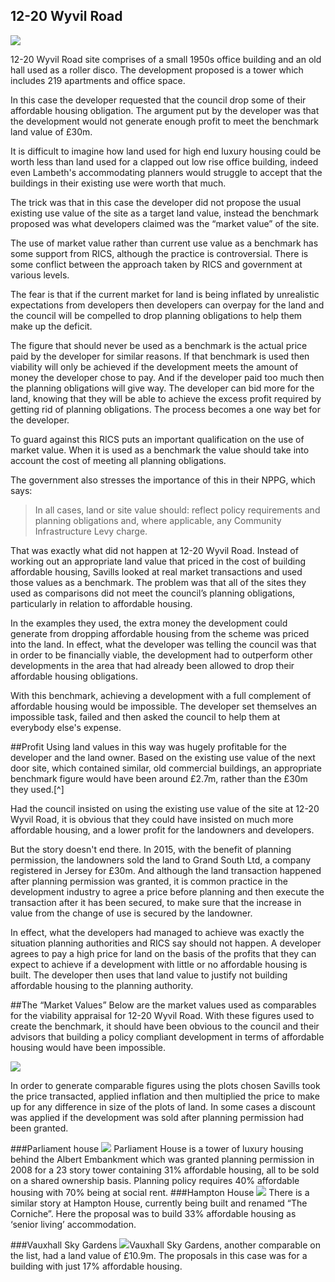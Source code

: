 ## 12-20 Wyvil Road
![](https://c1.staticflickr.com/9/8833/28407150012_ed1468d827_b.jpg)

12-20 Wyvil Road site comprises of a small 1950s office building and an old hall used as a roller disco. The development proposed is a tower which includes 219 apartments and office space. 

In this case the developer requested that the council drop some of their affordable housing obligation. The argument put by the developer was that the development would not generate enough profit to meet the benchmark land value of £30m.

It is difficult to imagine how land used for high end luxury housing could be worth less than land used for a clapped out low rise office building, indeed even Lambeth's accommodating planners would struggle to accept that the buildings in their existing use were worth that much.  

The trick was that in this case the developer did not propose the usual existing use value of the site as a target land value, instead the benchmark proposed was what developers claimed was the “market value” of the site.

The use of market value rather than current use value as a benchmark has some support from RICS, although the practice is controversial. There is some conflict between the approach taken by RICS and government at various levels. 

The fear is that if the current market for land is being inflated by unrealistic expectations from developers then developers can overpay for the land and the council will be compelled to drop planning obligations to help them make up the deficit.

The figure that should never be used as a benchmark is the actual price paid by the developer for similar reasons. If that benchmark is used then viability will only be achieved if the development meets the amount of money the developer chose to pay. And if the developer paid too much then the planning obligations will give way. The developer can bid more for the land, knowing that they will be able to achieve the excess profit required by getting rid of planning obligations. The process becomes a one way bet for the developer. 

To guard against this RICS puts an important qualification on the use of market value. When it is used as a benchmark the value should take into account the cost of meeting all planning obligations.

The government also stresses the importance of this in their NPPG, which says:

> In all cases, land or site value should:
> reflect policy requirements and planning obligations and, where applicable, any Community Infrastructure Levy charge.  

That was exactly what did not happen at 12-20 Wyvil Road. Instead of working out an appropriate land value that priced in the cost of building affordable housing, Savills looked at real market transactions and used those values as a benchmark. The problem was that all of the sites they used as comparisons did not meet the council’s planning obligations, particularly in relation to affordable housing. 

In the examples they used, the extra money the development could generate from dropping affordable housing from the scheme was priced into the land. In effect, what the developer was telling the council was that in order to be financially viable, the development had to outperform other developments in the area that had already been allowed to drop their affordable housing obligations. 

With this benchmark, achieving a development with a full complement of affordable housing would be impossible. The developer set themselves an impossible task, failed and then asked the council to help them at everybody else's expense.

##Profit
Using land values in this way was hugely profitable for the developer and the land owner. Based on the existing use value of the next door site, which contained similar, old commercial buildings, an appropriate benchmark figure would have been around £2.7m, rather than the £30m they used.[^]  

Had the council insisted on using the existing use value of the site at 12-20 Wyvil Road, it is obvious that they could have insisted on much more affordable housing, and a lower profit for the landowners and developers. 

But the story doesn't end there. In 2015, with the benefit of planning permission, the landowners sold the land to Grand South Ltd, a company registered in Jersey for £30m. And although the land transaction happened after planning permission was granted, it is common practice in the development industry to agree a price before planning and then execute the transaction after it has been secured, to make sure that the increase in value from the change of use is secured by the landowner.

In effect, what the developers had managed to achieve was exactly the situation planning authorities and RICS say should not happen. A developer agrees to pay a high price for land on the basis of the profits that they can expect to achieve if a development with little or no affordable housing is built. The developer then uses that land value to justify not building affordable housing to the planning authority. 

##The “Market Values”
Below are the market values used as comparables for the viability appraisal for 12-20 Wyvil Road. With these figures used to create the benchmark, it should have been obvious to the council and their advisors that building a policy compliant development in terms of affordable housing would have been impossible.

![](http:www.ourcity.london/wp-content/uploads/2016/07/Land-prices-12-20-Wyvil-Road.jpg)

In order to generate comparable figures using the plots chosen Savills took the price transacted, applied inflation and then multiplied the price to make up for any difference in size of the plots of land. In some cases a discount was applied if the development was sold after planning permission had been granted.

###Parliament house
![](http://www.ourcity.london/wp-content/uploads/2016/06/13381184_145650849178401_1582690443_n.jpg)
Parliament House is a tower of luxury housing behind the Albert Embankment which was granted planning permission in 2008 for a 23 story tower containing 31% affordable housing, all to be sold on a shared ownership basis. Planning policy requires 40% affordable housing with 70% being at social rent.
###Hampton House
![](http://farm9.staticflickr.com/8549/28229017360_7c007c6358_b.jpg?ssl=1)
There is a similar story at Hampton House, currently being built and renamed “The Corniche”. Here the proposal was to build 33% affordable housing as ‘senior living’ accommodation.

###Vauxhall Sky Gardens
![](http://www.ourcity.london/wp-content/uploads/2016/07/VSG-profile_03.jpg)Vauxhall Sky Gardens, another comparable on the list, had a land value of £10.9m. The proposals in this case was for a building with just 17% affordable housing.